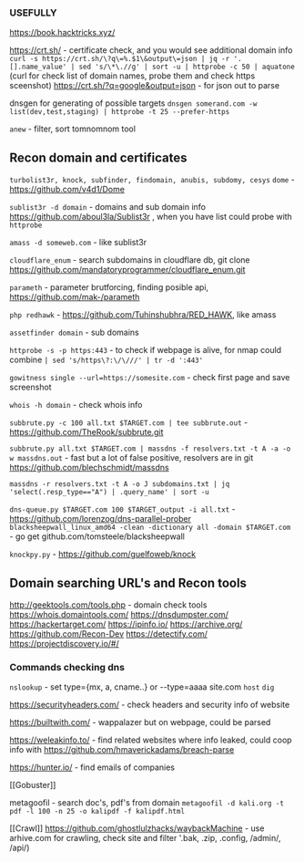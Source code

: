 ### USEFULLY 
https://book.hacktricks.xyz/

https://crt.sh/ - certificate check, and you would see additional domain info
```curl -s https://crt.sh/\?q\=%.$1\&output\=json | jq -r '.[].name_value' | sed 's/\*\.//g' | sort -u | httprobe -c 50 | aquatone```
(curl for check list of domain names, probe them and check https sceenshot)
https://crt.sh/?q=google&output=json - for json out to parse

dnsgen for generating of possible targets
```dnsgen somerand.com -w list(dev,test,staging) | httprobe -t 25 --prefer-https```

```anew``` - filter, sort tomnomnom tool

## Recon domain and certificates
```turbolist3r, knock, subfinder, findomain, anubis, subdomy, cesys```
```dome``` - https://github.com/v4d1/Dome

```sublist3r -d domain``` - domains and sub domain info https://github.com/aboul3la/Sublist3r , when you have list could probe with ```httprobe``` 

```amass -d someweb.com``` - like sublist3r 

```cloudflare_enum``` -  search subdomains in cloudflare db, git clone https://github.com/mandatoryprogrammer/cloudflare_enum.git 

```parameth``` - parameter brutforcing, finding posible api, https://github.com/mak-/parameth

```php redhawk``` - https://github.com/Tuhinshubhra/RED_HAWK, like amass

```assetfinder domain``` - sub domains

```httprobe -s -p https:443``` - to check if webpage is alive, for nmap could combine ```| sed 's/https\?:\/\///' | tr -d ':443'```

```gowitness single --url=https://somesite.com``` - check first page and save screenshot

```whois -h domain``` - check whois info 

```subbrute.py -c 100 all.txt $TARGET.com | tee subbrute.out``` - https://github.com/TheRook/subbrute.git

```subbrute.py all.txt $TARGET.com | massdns -f resolvers.txt -t A -a -o w massdns.out``` - fast but a lot of false positive, resolvers are in git
https://github.com/blechschmidt/massdns

```massdns -r resolvers.txt -t A -o J subdomains.txt | jq 'select(.resp_type=="A") | .query_name' | sort -u```

```dns-queue.py $TARGET.com 100 $TARGET_output -i all.txt``` - https://github.com/lorenzog/dns-parallel-prober
```blacksheepwall_linux_amd64 -clean -dictionary all -domain $TARGET.com```  - go get github.com/tomsteele/blacksheepwall

```knockpy.py``` - https://github.com/guelfoweb/knock 

## Domain searching URL's and Recon tools
http://geektools.com/tools.php - domain check tools
https://whois.domaintools.com/ 
https://dnsdumpster.com/
https://hackertarget.com/
https://ipinfo.io/
https://archive.org/
https://github.com/Recon-Dev
https://detectify.com/
https://projectdiscovery.io/#/


### Commands checking dns
```nslookup```  - set type={mx, a, cname..} or --type=aaaa site.com
```host```
```dig```

https://securityheaders.com/ - check headers and security info of website

https://builtwith.com/ - wappalazer but on webpage, could be parsed 

https://weleakinfo.to/ - find related websites where info leaked, could coop info with https://github.com/hmaverickadams/breach-parse

https://hunter.io/ - find emails of companies

[[Gobuster]]

metagoofil - search doc's, pdf's from domain 
```metagoofil -d kali.org -t pdf -l 100 -n 25 -o kalipdf -f kalipdf.html```

[[Crawl]]
https://github.com/ghostlulzhacks/waybackMachine - use arhive.com for crawling, check site and filter '.bak, .zip, .config, /admin/, /api/)
